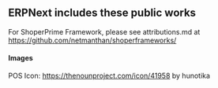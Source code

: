 ## ERPNext includes these public works

For ShoperPrime Framework, please see attributions.md at https://github.com/netmanthan/shoperframeworks/

#### Images

POS Icon: https://thenounproject.com/icon/41958 by hunotika
